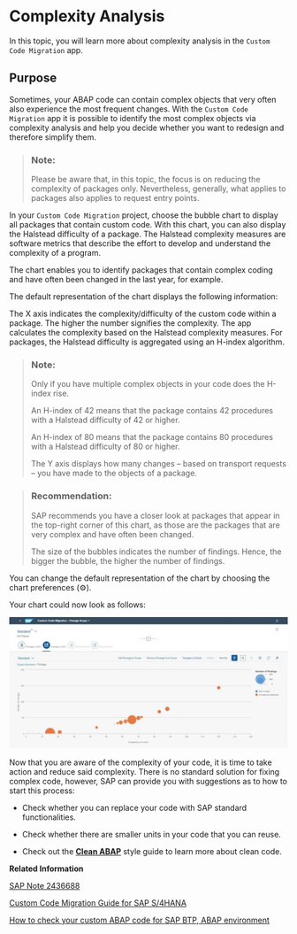 <!-- loio548c8d0ba70c47bf871befe5b1322695 -->

<link rel="stylesheet" type="text/css" href="../css/sap-icons.css"/>

# Complexity Analysis

In this topic, you will learn more about complexity analysis in the `Custom Code Migration` app.



<a name="loio548c8d0ba70c47bf871befe5b1322695__section_cb2_nbv_fyb"/>

## Purpose

Sometimes, your ABAP code can contain complex objects that very often also experience the most frequent changes. With the `Custom Code Migration` app it is possible to identify the most complex objects via complexity analysis and help you decide whether you want to redesign and therefore simplify them.

> ### Note:  
> Please be aware that, in this topic, the focus is on reducing the complexity of packages only. Nevertheless, generally, what applies to packages also applies to request entry points.

In your `Custom Code Migration` project, choose the bubble chart to display all packages that contain custom code. With this chart, you can also display the Halstead difficulty of a package. The Halstead complexity measures are software metrics that describe the effort to develop and understand the complexity of a program.

The chart enables you to identify packages that contain complex coding and have often been changed in the last year, for example.

The default representation of the chart displays the following information:

The X axis indicates the complexity/difficulty of the custom code within a package. The higher the number signifies the complexity. The app calculates the complexity based on the Halstead complexity measures. For packages, the Halstead difficulty is aggregated using an H-index algorithm.

> ### Note:  
> Only if you have multiple complex objects in your code does the H-index rise.
> 
> An H-index of 42 means that the package contains 42 procedures with a Halstead difficulty of 42 or higher.
> 
> An H-index of 80 means that the package contains 80 procedures with a Halstead difficulty of 80 or higher.
> 
> The Y axis displays how many changes – based on transport requests – you have made to the objects of a package.

> ### Recommendation:  
> SAP recommends you have a closer look at packages that appear in the top-right corner of this chart, as those are the packages that are very complex and have often been changed.
> 
> The size of the bubbles indicates the number of findings. Hence, the bigger the bubble, the higher the number of findings.

You can change the default representation of the chart by choosing the chart preferences \(:gear:\).

Your chart could now look as follows:

![](images/Complexity_Analysis_1c4281c.jpg)

Now that you are aware of the complexity of your code, it is time to take action and reduce said complexity. There is no standard solution for fixing complex code, however, SAP can provide you with suggestions as to how to start this process:

-   Check whether you can replace your code with SAP standard functionalities.

-   Check whether there are smaller units in your code that you can reuse.

-   Check out the **[Clean ABAP](https://github.com/SAP/styleguides/blob/main/clean-abap/CleanABAP.md)** style guide to learn more about clean code.


**Related Information**  


[SAP Note 2436688](https://me.sap.com/notes/2436688)

[Custom Code Migration Guide for SAP S/4HANA](https://help.sap.com/doc/9dcbc5e47ba54a5cbb509afaa49dd5a1/latest/en-US/CustomCodeMigration_EndtoEnd.pdf)

[How to check your custom ABAP code for SAP BTP, ABAP environment](https://blogs.sap.com/2018/10/02/how-to-check-your-custom-abap-code-for-sap-cloud-platform-abap-environment/)

